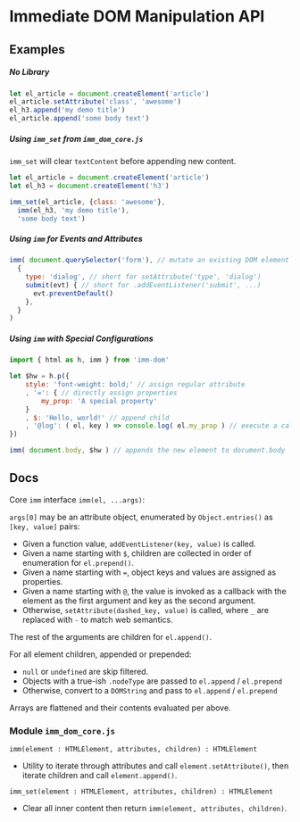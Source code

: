 # Immediate DOM Manipulation API

## Examples

##### No Library

```javascript
let el_article = document.createElement('article')
el_article.setAttribute('class', 'awesome')
el_h3.append('my demo title')
el_article.append('some body text')
```

##### Using `imm_set` from `imm_dom_core.js`

`imm_set` will clear `textContent` before appending new content.

```javascript
let el_article = document.createElement('article')
let el_h3 = document.createElement('h3')

imm_set(el_article, {class: 'awesome'},
  imm(el_h3, 'my demo title'),
  'some body text')
```

##### Using `imm` for Events and Attributes

```javascript
imm( document.querySelector('form'), // mutate an existing DOM element
  {
    type: 'dialog', // short for setAttribute('type', 'dialog')
    submit(evt) { // short for .addEventListener('submit', ...)
      evt.preventDefault()
    },
  }
)
```

##### Using `imm` with Special Configurations

```javascript
import { html as h, imm } from 'imm-dom'

let $hw = h.p({
    style: 'font-weight: bold;' // assign regular attribute
    , '=': { // directly assign properties
        my_prop: 'A special property'
    }
    , $: 'Hello, world!' // append child
    , '@log': ( el, key ) => console.log( el.my_prop ) // execute a callback with the constructed component
})

imm( document.body, $hw ) // appends the new element to document.body
```

## Docs

Core `imm` interface `imm(el, ...args)`:

`args[0]` may be an attribute object, enumerated by `Object.entries()` as `[key, value]` pairs:
- Given a function value, `addEventListener(key, value)` is called.
- Given a name starting with `$`, children are collected in order of enumeration for `el.prepend()`.
- Given a name starting with `=`, object keys and values are assigned as properties.
- Given a name starting with `@`, the value is invoked as a callback with the element as the first argument and key as the second argument.
- Otherwise, `setAttribute(dashed_key, value)` is called, where `_` are replaced with `-` to match web semantics.

The rest of the arguments are children for `el.append()`.

For all element children, appended or prepended:
  - `null` or `undefined` are skip filtered.
  - Objects with a true-ish `.nodeType` are passed to `el.append` / `el.prepend`
  - Otherwise, convert to a `DOMString` and pass to `el.append` / `el.prepend`

Arrays are flattened and their contents evaluated per above.

### Module `imm_dom_core.js`

`imm(element : HTMLElement, attributes, children) : HTMLElement`
- Utility to iterate through attributes and call `element.setAttribute()`, then iterate children and call `element.append()`.

`imm_set(element : HTMLElement, attributes, children) : HTMLElement`
- Clear all inner content then return `imm(element, attributes, children)`.
